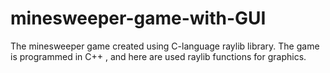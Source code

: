 # minesweeper-game-with-GUI
The minesweeper game created using C-language raylib library. The game is programmed in C++ , and here are used raylib functions for graphics.
